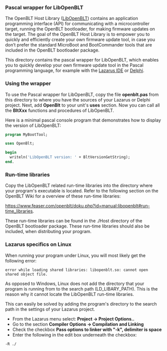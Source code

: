 ### Pascal wrapper for LibOpenBLT
The OpenBLT Host Library ([LibOpenBLT](https://www.feaser.com/openblt/doku.php?id=manual:libopenblt)) contains an application programming interface (API) for communicating with a microcontroller target, running the OpenBLT bootloader, for making firmware updates on the target. The goal of the OpenBLT Host Library is to empower you to quickly and efficiently create your own firmware update tool, in case you don’t prefer the standard MicroBoot and BootCommander tools that are included in the OpenBLT bootloader package.

This directory contains the pascal wrapper for LibOpenBLT, which enables you to quickly develop your own firmware update tool in the Pascal programming language, for example with the [Lazarus IDE](https://www.lazarus-ide.org/) or [Delphi](https://www.embarcadero.com/products/delphi).

### Using the wrapper
To use the Pascal wrapper for LibOpenBLT, copy the file **openblt.pas** from this directory to where you have the sources of your Lazarus or Delphi project. Next, add **OpenBlt** to your unit's **uses** section. Now you can call all the **BltXxx** functions and procedures of LibOpenBLT.

Here is a minimal pascal console program that demonstrates how to display the version of LibOpenBLT:

```pascal
program MyBootTool;

uses OpenBlt;

begin
  writeln('LibOpenBLT version: ' + BltVersionGetString);
end.
```

### Run-time libraries
Copy the LibOpenBLT related run-time libraries into the directory where your program's executable is located. Refer to the following section on the OpenBLT Wiki for a overview of these run-time libraries:

https://www.feaser.com/openblt/doku.php?id=manual:libopenblt#run-time_libraries.

These run-time libraries can be found in the ./Host directory of the OpenBLT bootloader package. These run-time libraries should also be included, when distributing your program.

### Lazarus specifics on Linux
When running your program under Linux, you will most likely get the following error:
```
error while loading shared libraries: libopenblt.so: cannot open shared object file.
```
As opposed to Windows, Linux does not add the directory that your program is running from to the search path (LD_LIBARY_PATH). This is the reason why it cannot locate the LibOpenBLT run-time libraries.

This can easily be solved by adding the program's directory to the search path in the settings of your Lazarus project.

- From the Lazarus menu select: **Project -> Project Options..**
- Go to the section **Compiler Options -> Compilation and Linking**
- Check the checkbox **Pass options to linker with "-k", delimiter is space**
- Enter the following in the edit box underneath the checkbox:
```
-R ./
```
